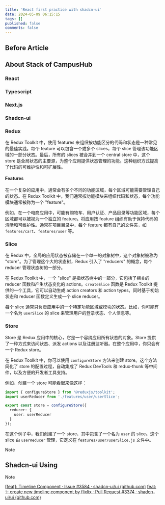 ```yaml
---
title: 'React first practice with shadcn-ui'
date: 2024-05-09 06:15:15
tags: []
published: false
comments: false
---
```


## Before Article





## About Stack of CampusHub



### React



### Typescript



### Next.js



### Shadcn-ui



### Redux

在 Redux Toolkit 中，使用 features 来组织按功能区分的代码和状态是一种常见的最佳实践。每个 feature 可以包含一个或多个 slices，每个 slice 管理该功能区域的一部分状态。最后，所有的 slices 被合并到一个 central store 中，这个 store 是全局状态的主要源，为整个应用提供状态管理的功能。这种组织方式提高了代码的可维护性和可扩展性。

#### Features

在一个复杂的应用中，通常会有多个不同的功能区域，每个区域可能需要管理自己的状态。在 Redux Toolkit 中，我们通常按功能模块来组织代码和状态，每个功能模块通常被称为一个 "feature"。

例如，在一个电商应用中，可能有购物车、用户认证、产品目录等功能区域，每个区域都可以被视为一个独立的 feature。将应用按 feature 组织有助于保持代码的清晰和可维护性。通常在项目目录中，每个 feature 都有自己的文件夹，如 `features/cart`、`features/user` 等。

### Slice

在 Redux 中，全局的应用状态被存储在一个单一的对象树中，这个对象树被称为 "store"。为了管理这个大的状态树，Redux 引入了 "reducers" 的概念，每个 reducer 管理状态树的一部分。

在 Redux Toolkit 中，一个 "slice" 是指状态树中的一部分，它包括了相关的 reducer 函数和产生状态变化的 actions。`createSlice` 函数是 Redux Toolkit 提供的一个工具，它可以自动生成 action creators 和 action types，同时基于初始状态和 reducer 函数定义生成一个 slice reducer。

每个 slice 通常只负责应用中的一个特定功能区域或模块的状态。比如，你可能有一个名为 `userSlice` 的 slice 来管理用户的登录状态、个人信息等。

### Store

Store 是 Redux 应用中的核心，它是一个容纳应用所有状态的对象。Store 提供了一种方式来访问状态、派发 actions 以及注册监听器。在整个应用中，你只会有一个 Redux store。

在 Redux Toolkit 中，你可以使用 `configureStore` 方法来创建 store。这个方法简化了 store 的配置过程，自动集成了 Redux DevTools 和 redux-thunk 等中间件，以及方便的开发者工具支持。

例如，创建一个 store 可能看起来像这样：

```typescript
import { configureStore } from '@reduxjs/toolkit';
import userReducer from './features/user/userSlice';

export const store = configureStore({
  reducer: {
    user: userReducer
  }
});
```

在这个例子中，我们创建了一个 store，其中包含了一个名为 `user` 的 slice。这个 slice 由 `userReducer` 管理，它定义在 `features/user/userSlice.js` 文件中。

> [!note]





## Shadcn-ui Using



> [!note]
>
> [[feat\]: Timeline Component · Issue #3584 · shadcn-ui/ui (github.com)](https://github.com/shadcn-ui/ui/issues/3584)
> [feat: :sparkles: create new timeline component by flixlix · Pull Request #3374 · shadcn-ui/ui (github.com)](https://github.com/shadcn-ui/ui/pull/3374)





[^ES6Syntax]: [ES6 Syntax and Feature Overview | Tania Rascia](https://www.taniarascia.com/es6-syntax-and-feature-overview/)
[^NextDocs]: [Docs | Next.js (nextjs.org)](https://nextjs.org/docs)
[^Shadcn]: [Introduction - shadcn/ui](https://ui.shadcn.com/docs)
[^v0dev]: [v0 by Vercel](https://v0.dev/)
